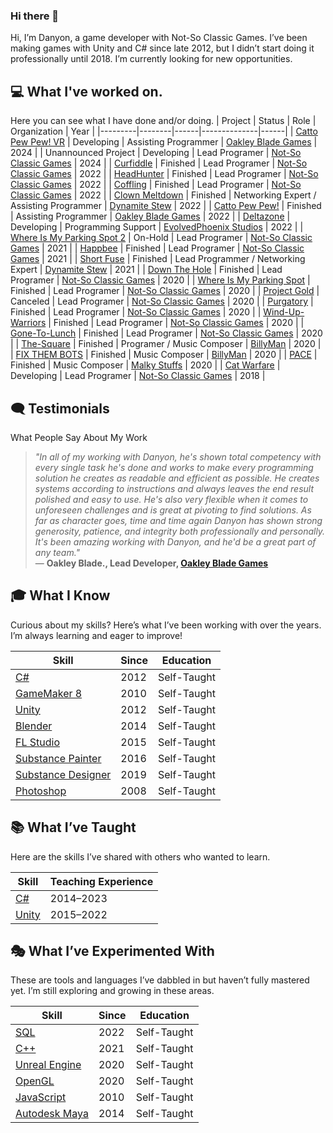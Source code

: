 ### Hi there 👋
Hi, I’m Danyon, a game developer with Not-So Classic Games. I’ve been making games with Unity and C# since late 2012, but I didn’t start doing it professionally until 2018. 
I’m currently looking for new opportunities.

## 💻 What I've worked on.
Here you can see what I have done and/or doing.
| Project | Status | Role | Organization | Year |
|---------|--------|------|--------------|------|
| [Catto Pew Pew! VR](https://store.steampowered.com/app/2065330/Catto_Pew_Pew/) | Developing | Assisting Programmer | [Oakley Blade Games](https://oakleyblade.com/) | 2024 |
| Unannounced Project | Developing | Lead Programer | [Not-So Classic Games](https://www.notsoclassicgames.com/) | 2024 |
| [Curfiddle](https://sonicboomcolt.itch.io/curfiddle) | Finished | Lead Programer | [Not-So Classic Games](https://www.notsoclassicgames.com/) | 2022 |
| [HeadHunter](https://sonicboomcolt.itch.io/headhunter) | Finished | Lead Programer | [Not-So Classic Games](https://www.notsoclassicgames.com/) | 2022 |
| [Coffling](https://sonicboomcolt.itch.io/coffling) | Finished | Lead Programer | [Not-So Classic Games](https://www.notsoclassicgames.com/) | 2022 |
| [Clown Meltdown](https://dynamite-stew.itch.io/clown-meltdown) | Finished | Networking Expert / Assisting Programmer | [Dynamite Stew](https://dynamite-stew.itch.io/) | 2022 |
| [Catto Pew Pew!](https://store.steampowered.com/app/2065330/Catto_Pew_Pew/) | Finished | Assisting Programmer | [Oakley Blade Games](https://oakleyblade.com/) | 2022 |
| [Deltazone](https://store.steampowered.com/app/2127310/Deltazone/) | Developing | Programming Support | [EvolvedPhoenix Studios](https://twitter.com/EvolvedPhnixDev) | 2022 |
| [Where Is My Parking Spot 2](https://store.steampowered.com/app/1631260/Where_Is_My_Parking_Spot__Parking_Reimagined) | On-Hold | Lead Programer | [Not-So Classic Games](https://www.notsoclassicgames.com/) | 2021 |
| [Happbee](https://sonicboomcolt.itch.io/happbee) | Finished | Lead Programer | [Not-So Classic Games](https://www.notsoclassicgames.com/) | 2021 |
| [Short Fuse](https://dynamite-stew.itch.io/short-fuse) | Finished | Lead Programmer / Networking Expert | [Dynamite Stew](https://dynamite-stew.itch.io/) | 2021 |
| [Down The Hole](https://store.steampowered.com/app/1260160/Down_The_Hole/) | Finished | Lead Programer | [Not-So Classic Games](https://www.notsoclassicgames.com/) | 2020 |
| [Where Is My Parking Spot](https://store.steampowered.com/app/1374400/Where_Is_My_Parking_Spot/) | Finished | Lead Programer | [Not-So Classic Games](https://www.notsoclassicgames.com/) | 2020 |
| [Project Gold](https://sonicboomcolt.itch.io/project-gold) | Canceled | Lead Programer | [Not-So Classic Games](https://www.notsoclassicgames.com/) | 2020 |
| [Purgatory](https://sonicboomcolt.itch.io/purgatory) | Finished | Lead Programer | [Not-So Classic Games](https://www.notsoclassicgames.com/) | 2020 |
| [Wind-Up-Warriors](https://sonicboomcolt.itch.io/wind-up-warriors) | Finished | Lead Programer | [Not-So Classic Games](https://www.notsoclassicgames.com/) | 2020 |
| [Gone-To-Lunch](https://sonicboomcolt.itch.io/gone-to-lunch) | Finished | Lead Programer | [Not-So Classic Games](https://www.notsoclassicgames.com/) | 2020 |
| [The-Square](https://sonicboomcolt.itch.io/the-square) | Finished | Programer / Music Composer | [BillyMan](https://billyman.itch.io/) | 2020 |
| [FIX THEM BOTS](https://billyman.itch.io/fix-them-bots) | Finished | Music Composer | [BillyMan](https://billyman.itch.io/) | 2020 |
| [PACE](https://malkystuffs.itch.io/pace) | Finished | Music Composer | [Malky Stuffs](https://malkystuffs.itch.io/) | 2020 |
| [Cat Warfare](https://store.steampowered.com/app/923370/Cat_Warfare/) | Developing | Lead Programer | [Not-So Classic Games](https://www.notsoclassicgames.com/) | 2018 |

## 🗨️ Testimonials

What People Say About My Work
> *"In all of my working with Danyon, he's shown total competency with every single task he's done and works to make every programming solution he creates as readable and efficient as possible. He creates systems according to instructions and always leaves the end result polished and easy to use. He's also very flexible when it comes to unforeseen challenges and is great at pivoting to find solutions. As far as character goes, time and time again Danyon has shown strong generosity, patience, and integrity both professionally and personally. It's been amazing working with Danyon, and he'd be a great part of any team."*  
> — **Oakley Blade., Lead Developer, [Oakley Blade Games](https://oakleyblade.com/)**

## 🎓 What I Know  
Curious about my skills? Here’s what I’ve been working with over the years. I’m always learning and eager to improve!  

| **Skill** | **Since** | **Education** |  
| --- | --- | --- |  
| [C#](https://en.wikipedia.org/wiki/C_Sharp_(programming_language)) | 2012 | Self-Taught |  
| [GameMaker 8](https://gamemaker.io/en) | 2010 | Self-Taught |  
| [Unity](https://unity.com/) | 2012 | Self-Taught |  
| [Blender](https://www.blender.org/) | 2014 | Self-Taught |  
| [FL Studio](https://www.image-line.com/) | 2015 | Self-Taught |  
| [Substance Painter](https://www.adobe.com/products/substance3d-painter.html) | 2016 | Self-Taught |  
| [Substance Designer](https://www.adobe.com/products/substance3d-designer.html) | 2019 | Self-Taught |  
| [Photoshop](https://www.adobe.com/products/photoshop.html) | 2008 | Self-Taught |  

## 📚 What I’ve Taught  
Here are the skills I’ve shared with others who wanted to learn.  

| **Skill** | **Teaching Experience** |  
| --- | --- |  
| [C#](https://en.wikipedia.org/wiki/C_Sharp_(programming_language)) | 2014–2023 |  
| [Unity](https://unity.com/) | 2015–2022 |  

## 🎭 What I’ve Experimented With  
These are tools and languages I’ve dabbled in but haven’t fully mastered yet. I’m still exploring and growing in these areas.  

| **Skill** | **Since** | **Education** |  
| --- | --- | --- |  
| [SQL](https://en.wikipedia.org/wiki/SQL) | 2022 | Self-Taught |  
| [C++](https://en.wikipedia.org/wiki/C%2B%2B) | 2021 | Self-Taught |  
| [Unreal Engine](https://www.unrealengine.com/en-US) | 2020 | Self-Taught |  
| [OpenGL](https://www.opengl.org/) | 2020 | Self-Taught |  
| [JavaScript](https://www.javascript.com/) | 2010 | Self-Taught |  
| [Autodesk Maya](https://www.autodesk.com/products/maya/overview?term=1-YEAR&tab=subscription) | 2014 | Self-Taught |  
